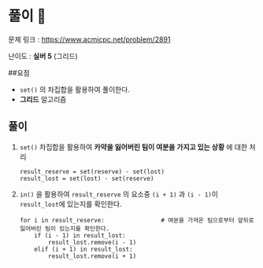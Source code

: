# 풀이 :notebook:

   문제 링크 : https://www.acmicpc.net/problem/2891
   
   난이도 : __실버 5__ (그리드)
   
##요점
- `set()` 의 차집합을 활용하여 풀이한다.
- __그리드__ 알고리즘

## 풀이
1. `set()` 차집합을 활용하여 __카약을 잃어버린 팀이 여분을 가지고 있는 상황__ 에 대한 처리
    ```
    result_reserve = set(reserve) - set(lost)
    result_lost = set(lost) - set(reserve)
    ```
2. `in()` 을 활용하여 `result_reserve` 의 요소중 `(i + 1)` 과 `(i - 1)`이 `result_lost`에 있는지를 확인한다.
    ```
    for i in result_reserve:                # 여분을 가져온 팀으로부터 앞뒤로 잃어버린 팀이 있는지를 확인한다.
        if (i - 1) in result_lost:
            result_lost.remove(i - 1)
        elif (i + 1) in result_lost:
            result_lost.remove(i + 1)
      ```